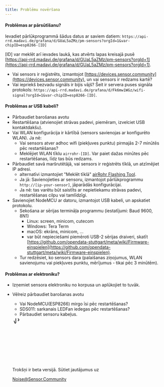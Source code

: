 ```yaml
---
title: Problēmu novēršana
---
```


#### Problēmas ar pārsūtīšanu?
Ievadiet pārlūkprogrammā šādus datus ar saviem datiem:
`https://api-rrd.madavi.de/grafana/d/GUaL5aZMz/pm-sensors?orgId=1&var-chipID=esp8266-[ID]`

[ID] var meklēt arī ievades laukā, kas atvērts lapas kreisajā pusē [https://api-rrd.madavi.de/grafana/d/GUaL5aZMz/pm-sensors?orgId=1](https://api-rrd.madavi.de/grafana/d/GUaL5aZMz/pm-sensors?orgId=1).

* Vai sensors ir reģistrēts, izmantojot [https://devices.sensor.community](https://devices.sensor.community), un vai sensors ir redzams kartē?
* Vai iepriekš bezvadu signāls ir bijis vājš?
  Šeit ir servera puses signāla protokols: `https://api-rrd.madavi.de/grafana/d/Fk6mw1WGz/wifi-signal?orgId=1&var-chipID=esp8266-[ID]`.

#### Problēmas ar USB kabeli?
* Pārbaudiet barošanas avotu
* Restartēšana (atvienojiet strāvas padevi, piemēram, izvelciet USB kontaktdakšu).
* Vai WLAN konfigurācija ir kārtībā (sensors savienojas ar konfigurēto WLAN). Ja nē:
  * Vai sensors atver adhoc wifi (piekļuves punktu) pirmajās 2-7 minūtēs pēc restartēšanas?
  * Meklējiet WLAN tīklu `airrohr-[ID]`. Var paiet dažas minūtes pēc restartēšanas, līdz tas būs redzams.
* Pārbaudiet savā maršrutētājā, vai sensors ir reģistrēts tīklā, un atzīmējiet IP adresi.
  * alternatīvi izmantojiet "Meklēt tīklā" [airRohr Flashing Tool](https://github.com/opendata-stuttgart/airrohr-firmware-flasher/).
  * Ja jā: Savienojieties ar sensoru, izmantojot pārlūkprogrammu `http://[ip-your-sensor]`, jāparādās konfigurācijai.
  * Ja nē: tas varētu būt saistīts ar nepietiekamu strāvas padevi, restartēšanas cilpu vai tamlīdzīgi.
* Savienojiet NodeMCU ar datoru, izmantojot USB kabeli, un apskatiet protokolu.
  * Sekošana ar sērijas termināļa programmu (iestatījumi: Baud 9600, 8N1)
    * Linux: screen, minicom, cutecom
    * Windows: Tera Term
    * macOS: ekrāns, minicom, ...
    * var būt nepieciešami piemēroti USB-2 sērijas draiveri, skatīt [https://github.com/opendata-stuttgart/meta/wiki/Firmware-einspielen](https://github.com/opendata-stuttgart/meta/wiki/Firmware-einspielen).
  * Tur redzēsiet, ko sensors dara (palaišanas ziņojumus, WLAN savienojumu vai piekļuves punktu, mērījumus - tikai pēc 3 minūtēm).

#### Problēmas ar elektroniku?
* Izņemiet sensora elektroniku no korpusa un aplūkojiet to tuvāk.
* Vēlreiz pārbaudiet barošanas avotu
    * Vai NodeMCU(ESP8266) mirgo īsi pēc restartēšanas?
    * SDS011: sarkanais LEDFan iedegas pēc restartēšanas?
    * Pārbaudiet sensoru kabeļus.

  <div class="max-w-screen-xl mx-auto pb-5">
    <div class="p-2 rounded-lg bg-indigo-100 shadow-lg sm:p-3">
    <div class="flex items-center">
          <span class="p-2 rounded-lg bg-indigo-500">
            <svg class="h-8 w-8 text-white" fill="none" viewBox="0 0 0 24 24" stroke="currentColor">
              <path stroke-linecap="round" stroke-linejoin="round" stroke-width="2" d="M11 5.882V19.24a1.76 1.76 0 01-3.417.592l-2.147-6.15M18 13a3 3 0 100-6M5. 436 13.683A4.001 4.001 0 017 6h1.832c4.1 0 7.625-1.234 9.168-3v14c-1.543-1.766-5.067-3-9.168-3H7a3.988 3.988 0 01-1.564-.317z" >
            </svg>
          </span>
        <div class="flex-wrap flex">
          <p class="pt-1 text-indigo-700 font-medium">
              Trokšņi ir beta versijā. Sūtiet jautājumus uz<p>
        <a href="mailto:Noise@Sensor.Community" class="ml-1 font-medium underline text-whover:text-yellow-600">
                Noise@Sensor.Community</a>
        </div>
    </div>
  </div>
</div>
